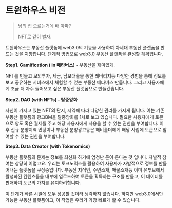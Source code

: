 # 트윈하우스 비전

> 남의 집 오르는거에 배 아파?
>
> NFT로 같이 벌자.

트윈하우스는 부동산 플랫폼에 web3.0의 기능을 사용하여 차세대 부동산 플랫폼을 만드는 것을 지향합니다. 단계적 방법으로 web3.0 부동산 플랫폼을 완성할 계획입니다.

**Step1. Gamification ( in 메타버스) -** 부동산을 재미있게.&#x20;

NFT를 만들고 모의투자, 세금, 담보대출을 통한 레버리지등 다양한 경험을 통해 정보를 보고 공유하는 서비스에서 체험할 수 있는 부동산 메타버스 만듭니다. 그리고 사용자에게 조금 더 자주 들어오고 싶은 부동산 플랫폼으로 만들겠습니다.

**Step2. DAO (with NFTs) - 탈중앙화**

자신이 가지고 있는 NFT의 단지, 지역에 따라 다양한 권리를 가지게 됩니다. 이는 기존 부동산 플랫폼의 광고BM을 탈중앙화를 1차로 보고 있습니다. 필요한 사용자에게 토큰으로 양도 혹은 월세를 주고 해당 사용자에게 사용을 할 수 있는 권한을 부여합니다. 이후 신규 분양지역 민팅이나 부동산 분양광고등은 헤비홀더에게 해당 사업에 토큰으로 참여할 수 있는 권한을 부여합니다.

**Step3. Data Creator (with Tokenomics)**

부동산 플랫폼의 문제는 정보를 최신화 하기에 엄청난 돈이 든다는 것 입니다. 자발적 참여는 상당히 어렵고요. 우리는 토크노믹스를 활용하여 사용자가 자발적으로 정보를 만들어내는 플랫폼을 구상중입니다. 부동산 지식인, 주변소개, 매물소개등 이미 유투브에서 활성화된 컨텐츠들을 내부에 업로드하여 토큰을 획득하는 구조를 만들고, 이 데이터를 판매하여 토큰의 가치를 유지하려합니다.

이 단계가 빠른 시일에 모두 성공할 것이라 생각하지 않습니다. 하지만 web3.0에서만 가능한 부동산 플랫폼이고, 이 작업은 우리가 가장 빠르게 할 수 있습니다.&#x20;
